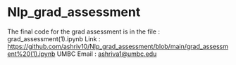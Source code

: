 # Nlp_grad_assessment

The final code for the grad assessment is in the file : grad_assessment(1).ipynb 
Link : https://github.com/ashriv10/Nlp_grad_assessment/blob/main/grad_assessment%20(1).ipynb
UMBC Email : ashriva1@umbc.edu

